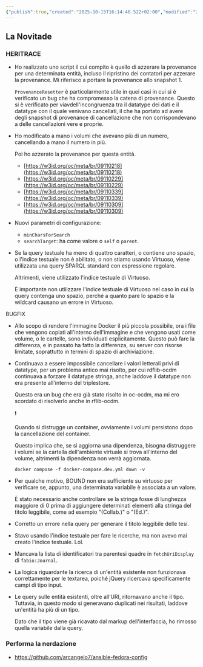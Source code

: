 ```yaml
---
{"publish":true,"created":"2025-10-15T16:14:46.522+02:00","modified":"2025-03-19T12:00:00.000+01:00","cssclasses":""}
---
```



## La Novitade

### HERITRACE

- Ho realizzato uno script il cui compito è quello di azzerare la provenance per una determinata entità, incluso il ripristino dei contatori per azzerare la provenance. Mi riferisco a portare la provenance allo snapshot 1.
    
    `ProvenanceResetter` è particolarmente utile in quei casi in cui si è verificato un bug che ha compromesso la catena di provenance. Questo si è verificato per viavdell'incongruenza tra il datatype dei dati e il datatype con il quale venivano cancellati, il che ha portato ad avere degli snapshot di provenance di cancellazione che non corrispondevano a delle cancellazioni vere e proprie.
    
- Ho modificato a mano i volumi che avevano più di un numero, cancellando a mano il numero in più.
    
    Poi ho azzerato la provenance per questa entità.
    
    - [https://w3id.org/oc/meta/br/09110218](https://w3id.org/oc/meta/br/09110218)
    - [https://w3id.org/oc/meta/br/09110229](https://w3id.org/oc/meta/br/09110229)
    - [https://w3id.org/oc/meta/br/09110339](https://w3id.org/oc/meta/br/09110339)
    - [https://w3id.org/oc/meta/br/09110309](https://w3id.org/oc/meta/br/09110309)
- Nuovi parametri di configurazione:
    - `minCharsForSearch`
    - `searchTarget`: ha come valore o `self` o `parent`.
- Se la query testuale ha meno di quattro caratteri, o contiene uno spazio, o l'indice testuale non è abilitato, o non stiamo usando Virtuoso, viene utilizzata una query SPARQL standard con espressione regolare.
    
    Altrimenti, viene utilizzato l'indice testuale di Virtuoso.
    
    È importante non utilizzare l'indice testuale di Virtuoso nel caso in cui la query contenga uno spazio, perché a quanto pare lo spazio e la wildcard causano un errore in Virtuoso.
    

BUGFIX

- Allo scopo di rendere l'immagine Docker il più piccola possibile, ora i file che vengono copiati all'interno dell'immagine e che vengono usati come volume, o le cartelle, sono individuati esplicitamente. Questo può fare la differenza, e in passato ha fatto la differenza, su server con risorse limitate, soprattutto in termini di spazio di archiviazione.
- Continuava a essere impossibile cancellare i valori letterali privi di datatype, per un problema antico mai risolto, per cui rdflib-ocdm continuava a forzare il datatype stringa, anche laddove il datatype non era presente all'interno del triplestore.
    
    Questo era un bug che era già stato risolto in oc-ocdm, ma mi ero scordato di risolverlo anche in rflib-ocdm.
    
    <aside>
    ❗
    
    Quando si distrugge un container, ovviamente i volumi persistono dopo la cancellazione del container.
    
    Questo implica che, se si aggiorna una dipendenza, bisogna distruggere i volumi se la cartella dell'ambiente virtuale si trova all'interno del volume, altrimenti la dipendenza non verrà aggiornata.
    
    `docker compose -f docker-compose.dev.yml down -v` 
    
    </aside>
    
- Per qualche motivo, BOUND non era sufficiente su virtuoso per verificare se, appunto, una determinata variabile è associata a un valore.
    
    È stato necessario anche controllare se la stringa fosse di lunghezza maggiore di 0 prima di aggiungere determinati elementi alla stringa del titolo leggibile, come ad esempio "(Collab.)" o "(Ed.)".
    
- Corretto un errore nella query per generare il titolo leggibile delle tesi.
- Stavo usando l'indice testuale per fare le ricerche, ma non avevo mai creato l'indice testuale. Lol.
- Mancava la lista di identificatori tra parentesi quadre in `fetchUriDisplay` di `fabio:Journal`.
- La logica riguardante la ricerca di un'entità esistente non funzionava correttamente per le textarea, poiché jQuery ricercava specificamente campi di tipo input.
- Le query sulle entità esistenti, oltre all’URI, ritornavano anche il tipo. Tuttavia, in questo modo si generavano duplicati nei risultati, laddove un'entità ha più di un tipo.
    
    Dato che il tipo viene già ricavato dal markup dell'interfaccia, ho rimosso quella variabile dalla query.
    

### Performa la nerdazione

- https://github.com/arcangelo7/ansible-fedora-config